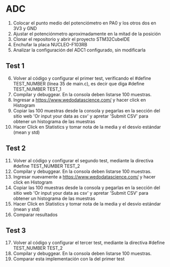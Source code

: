 # ADC


1) Colocar el punto medio del potenciómetro en PA0 y los otros dos en 3V3 y GND
2) Ajustar el potenciónmetro aproximadamente en la mitad de la posición
3) Clonar el repositorio y abrir el proyecto STM32CubeIDE
4) Enchufar la placa NUCLEO-F103RB
5) Analizar la configuración del ADC1 configurado, sin modificarla


## Test 1
6) Volver al código y configurar el primer test, verificando el #define TEST_NUMBER (línea 35 de main.c), es decir que diga #define TEST_NUMBER TEST_1
7) Compilar y debuggear. En la consola deben listarse 100 muestras.
8) Ingresar a https://www.wedodatascience.com/ y hacer click en Histogram
9) Copiar las 100 muestras desde la consola y pegarlas en la sección del sitio web 'Or input your data as csv' y apretar 'Submit CSV' para obtener un histograma de las muestras
10) Hacer Click en Statistics y tomar nota de la media y el desvío estándar (mean y std)


## Test 2
11) Volver al código y configurar el segundo test, mediante la directiva #define TEST_NUMBER TEST_2
12) Compilar y debuggear. En la consola deben listarse 100 muestras.
13) Ingresar nuevamente a https://www.wedodatascience.com/ y hacer click en Histogram
14) Copiar las 100 muestras desde la consola y pegarlas en la sección del sitio web 'Or input your data as csv' y apretar 'Submit CSV' para obtener un histograma de las muestras
15) Hacer Click en Statistics y tomar nota de la media y el desvío estándar (mean y std)
16) Comparar resultados


## Test 3
17) Volver al código y configurar el tercer test, mediante la directiva #define TEST_NUMBER TEST_2
18) Compilar y debuggear. En la consola deben listarse 100 muestras.
19) Comparar esta implementación con la del primer test
